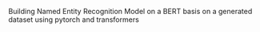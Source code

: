 Building Named Entity Recognition Model on a BERT basis on a generated dataset using pytorch and transformers
